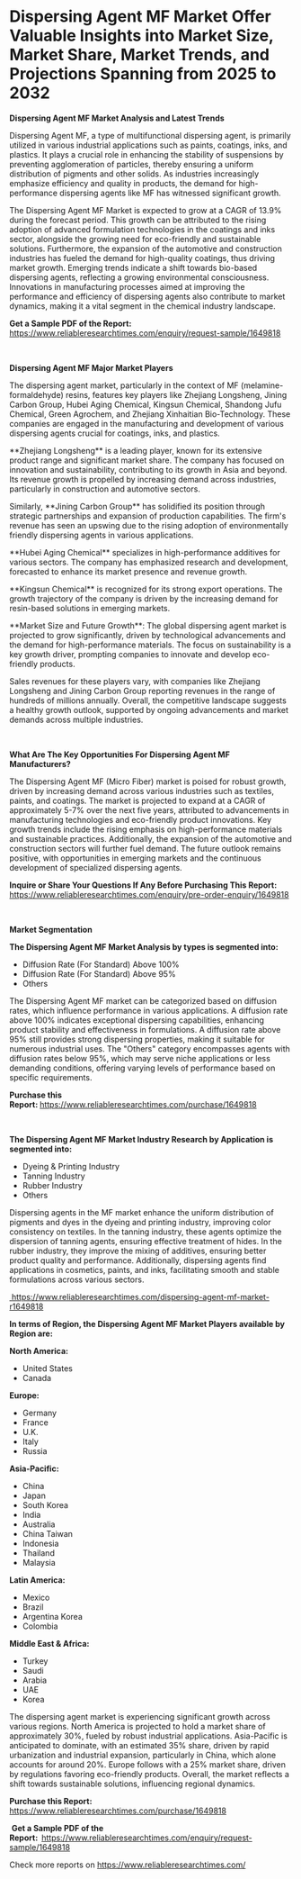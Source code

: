 <p><h1>Dispersing Agent MF Market Offer Valuable Insights into Market Size, Market Share, Market Trends, and Projections Spanning from 2025 to 2032</h1></p><p><strong>Dispersing Agent MF Market Analysis and Latest Trends</strong></p>
<p><p>Dispersing Agent MF, a type of multifunctional dispersing agent, is primarily utilized in various industrial applications such as paints, coatings, inks, and plastics. It plays a crucial role in enhancing the stability of suspensions by preventing agglomeration of particles, thereby ensuring a uniform distribution of pigments and other solids. As industries increasingly emphasize efficiency and quality in products, the demand for high-performance dispersing agents like MF has witnessed significant growth.</p><p>The Dispersing Agent MF Market is expected to grow at a CAGR of 13.9% during the forecast period. This growth can be attributed to the rising adoption of advanced formulation technologies in the coatings and inks sector, alongside the growing need for eco-friendly and sustainable solutions. Furthermore, the expansion of the automotive and construction industries has fueled the demand for high-quality coatings, thus driving market growth. Emerging trends indicate a shift towards bio-based dispersing agents, reflecting a growing environmental consciousness. Innovations in manufacturing processes aimed at improving the performance and efficiency of dispersing agents also contribute to market dynamics, making it a vital segment in the chemical industry landscape.</p></p>
<p><strong>Get a Sample PDF of the Report:&nbsp;</strong> <a href="https://www.reliableresearchtimes.com/enquiry/request-sample/1649818?utm_campaign=2719&utm_medium=2&utm_source=Github&utm_content=ia&utm_term=01042025&utm_id=dispersing-agent-mf">https://www.reliableresearchtimes.com/enquiry/request-sample/1649818</a></p>
<p>&nbsp;</p>
<p><strong>Dispersing Agent MF Major Market Players</strong></p>
<p><p>The dispersing agent market, particularly in the context of MF (melamine-formaldehyde) resins, features key players like Zhejiang Longsheng, Jining Carbon Group, Hubei Aging Chemical, Kingsun Chemical, Shandong Jufu Chemical, Green Agrochem, and Zhejiang Xinhaitian Bio-Technology. These companies are engaged in the manufacturing and development of various dispersing agents crucial for coatings, inks, and plastics.</p><p>**Zhejiang Longsheng** is a leading player, known for its extensive product range and significant market share. The company has focused on innovation and sustainability, contributing to its growth in Asia and beyond. Its revenue growth is propelled by increasing demand across industries, particularly in construction and automotive sectors. </p><p>Similarly, **Jining Carbon Group** has solidified its position through strategic partnerships and expansion of production capabilities. The firm's revenue has seen an upswing due to the rising adoption of environmentally friendly dispersing agents in various applications.</p><p>**Hubei Aging Chemical** specializes in high-performance additives for various sectors. The company has emphasized research and development, forecasted to enhance its market presence and revenue growth. </p><p>**Kingsun Chemical** is recognized for its strong export operations. The growth trajectory of the company is driven by the increasing demand for resin-based solutions in emerging markets.</p><p>**Market Size and Future Growth**: The global dispersing agent market is projected to grow significantly, driven by technological advancements and the demand for high-performance materials. The focus on sustainability is a key growth driver, prompting companies to innovate and develop eco-friendly products.</p><p>Sales revenues for these players vary, with companies like Zhejiang Longsheng and Jining Carbon Group reporting revenues in the range of hundreds of millions annually. Overall, the competitive landscape suggests a healthy growth outlook, supported by ongoing advancements and market demands across multiple industries.</p></p>
<p>&nbsp;</p>
<p><strong>What Are The Key Opportunities For Dispersing Agent MF Manufacturers?</strong></p>
<p><p>The Dispersing Agent MF (Micro Fiber) market is poised for robust growth, driven by increasing demand across various industries such as textiles, paints, and coatings. The market is projected to expand at a CAGR of approximately 5-7% over the next five years, attributed to advancements in manufacturing technologies and eco-friendly product innovations. Key growth trends include the rising emphasis on high-performance materials and sustainable practices. Additionally, the expansion of the automotive and construction sectors will further fuel demand. The future outlook remains positive, with opportunities in emerging markets and the continuous development of specialized dispersing agents.</p></p>
<p><strong>Inquire or Share Your Questions If Any Before Purchasing This Report:</strong> <a href="https://www.reliableresearchtimes.com/enquiry/pre-order-enquiry/1649818?utm_campaign=2719&utm_medium=2&utm_source=Github&utm_content=ia&utm_term=01042025&utm_id=dispersing-agent-mf">https://www.reliableresearchtimes.com/enquiry/pre-order-enquiry/1649818</a></p>
<p>&nbsp;</p>
<p><strong>Market Segmentation</strong></p>
<p><strong>The Dispersing Agent MF Market Analysis by types is segmented into:</strong></p>
<p><ul><li>Diffusion Rate (For Standard) Above 100%</li><li>Diffusion Rate (For Standard) Above 95%</li><li>Others</li></ul></p>
<p><p>The Dispersing Agent MF market can be categorized based on diffusion rates, which influence performance in various applications. A diffusion rate above 100% indicates exceptional dispersing capabilities, enhancing product stability and effectiveness in formulations. A diffusion rate above 95% still provides strong dispersing properties, making it suitable for numerous industrial uses. The "Others" category encompasses agents with diffusion rates below 95%, which may serve niche applications or less demanding conditions, offering varying levels of performance based on specific requirements.</p></p>
<p><strong>Purchase this Report:&nbsp;</strong><a href="https://www.reliableresearchtimes.com/purchase/1649818?utm_campaign=2719&utm_medium=2&utm_source=Github&utm_content=ia&utm_term=01042025&utm_id=dispersing-agent-mf">https://www.reliableresearchtimes.com/purchase/1649818</a></p>
<p>&nbsp;</p>
<p><strong>The Dispersing Agent MF Market Industry Research by Application is segmented into:</strong></p>
<p><ul><li>Dyeing & Printing Industry</li><li>Tanning Industry</li><li>Rubber Industry</li><li>Others</li></ul></p>
<p><p>Dispersing agents in the MF market enhance the uniform distribution of pigments and dyes in the dyeing and printing industry, improving color consistency on textiles. In the tanning industry, these agents optimize the dispersion of tanning agents, ensuring effective treatment of hides. In the rubber industry, they improve the mixing of additives, ensuring better product quality and performance. Additionally, dispersing agents find applications in cosmetics, paints, and inks, facilitating smooth and stable formulations across various sectors.</p></p>
<p><a href="https://www.reliableresearchtimes.com/dispersing-agent-mf-market-r1649818?utm_campaign=2719&utm_medium=2&utm_source=Github&utm_content=ia&utm_term=01042025&utm_id=dispersing-agent-mf">&nbsp;https://www.reliableresearchtimes.com/dispersing-agent-mf-market-r1649818</a></p>
<p><strong>In terms of Region, the Dispersing Agent MF Market Players available by Region are:</strong></p>
<p>
    <p> <strong> North America: </strong>
        <ul>
            <li>United States</li>
            <li>Canada</li>
        </ul>
        </p> 
    <p> <strong> Europe: </strong>
        <ul>
            <li>Germany</li>
            <li>France</li>
            <li>U.K.</li>
            <li>Italy</li>
            <li>Russia</li>
        </ul>
        </p> 
    <p> <strong> Asia-Pacific: </strong>
        <ul>
            <li>China</li>
            <li>Japan</li>
            <li>South Korea</li>
            <li>India</li>
            <li>Australia</li>
            <li>China Taiwan</li>
            <li>Indonesia</li>
            <li>Thailand</li>
            <li>Malaysia</li>
        </ul>
        </p> 
    <p> <strong> Latin America: </strong>
        <ul>
            <li>Mexico</li>
            <li>Brazil</li>
            <li>Argentina Korea</li>
            <li>Colombia</li>
        </ul>
        </p> 
    <p> <strong> Middle East & Africa: </strong>
        <ul>
            <li>Turkey</li>
            <li>Saudi</li>
            <li>Arabia</li>
            <li>UAE</li>
            <li>Korea</li>
        </ul>
    </p>
    </p>
<p><p>The dispersing agent market is experiencing significant growth across various regions. North America is projected to hold a market share of approximately 30%, fueled by robust industrial applications. Asia-Pacific is anticipated to dominate, with an estimated 35% share, driven by rapid urbanization and industrial expansion, particularly in China, which alone accounts for around 20%. Europe follows with a 25% market share, driven by regulations favoring eco-friendly products. Overall, the market reflects a shift towards sustainable solutions, influencing regional dynamics.</p></p>
<p><strong>Purchase this Report: </strong><a href="https://www.reliableresearchtimes.com/purchase/1649818?utm_campaign=2719&utm_medium=2&utm_source=Github&utm_content=ia&utm_term=01042025&utm_id=dispersing-agent-mf">https://www.reliableresearchtimes.com/purchase/1649818</a></p>
<p>&nbsp;<strong>Get a Sample PDF of the Report:&nbsp;&nbsp;</strong><a href="https://www.reliableresearchtimes.com/enquiry/request-sample/1649818?utm_campaign=2719&utm_medium=2&utm_source=Github&utm_content=ia&utm_term=01042025&utm_id=dispersing-agent-mf">https://www.reliableresearchtimes.com/enquiry/request-sample/1649818</a></p>
<p><strong></strong></p>
<p>Check more reports on <a href="https://www.reliableresearchtimes.com/?utm_campaign=2719&utm_medium=2&utm_source=Github&utm_content=ia&utm_term=01042025&utm_id=dispersing-agent-mf">https://www.reliableresearchtimes.com/</a></p>